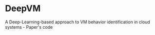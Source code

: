 # DeepVM
A Deep-Learning-based approach to VM behavior identification in cloud systems - Paper's code 
